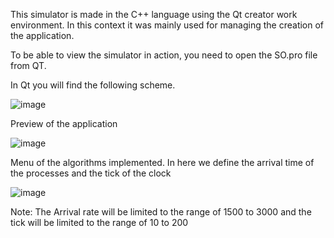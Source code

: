 This simulator is made in the C++ language using the Qt creator work environment. 
In this context it was mainly used for managing the creation of the application.

To be able to view the simulator in action, you need to open the SO.pro file from QT. 

In Qt you will find the following scheme.

![image](https://github.com/s0ymiranda/ProcessPlanningSimulator/assets/113555278/d488087e-f07e-4d4f-a75d-d93536ce9c6d)

Preview of the application

![image](https://github.com/s0ymiranda/ProcessPlanningSimulator/assets/113555278/3bc17147-c18e-41c8-8818-adf522c54e7b)

Menu of the algorithms implemented. In here we define the arrival time of the processes and the tick of the clock

![image](https://github.com/s0ymiranda/ProcessPlanningSimulator/assets/113555278/df5d0530-e9b3-4257-a3c4-6e54ca9dcc5e)

Note: The Arrival rate will be limited to the range of 1500 to 3000 and the tick will be limited to the range of 10 to 200
